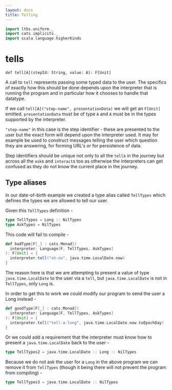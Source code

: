 ```yaml
---
layout: docs
title: Telling
---
```


```scala mdoc:invisible
import ltbs.uniform._
import cats.implicits._
import scala.language.higherKinds
```

# tells

```
def tell[A](stepId: String, value: A): F[Unit]
```

A call to `tell` represents passing some typed data to the user. The
specifics of exactly how this should be done depends upon the
interpreter that is running the program and in particular how it
chooses to handle that datatype. 

If we call `tell[A]("step-name", presentationData)` we will get an
`F[Unit]` emitted. `presentationData` must be of type `A` and `A` must
be in the types supported by the interpreter.

`"step-name"` in this case is the step
identifier - these are presented to the user but the exact form will
depend upon the interpreter used. It may for example be used to
construct messages telling the user which question they are answering,
for forming URL's or for persistence of data.

Step identifiers should be unique not only to all the `tell`s in the
journey but across all the `ask`s and `interact`s too as otherwise the
interpreters can get confused as they do not know the current place in the
journey.

## Type aliases

In our date-of-birth example we created a type alias called `TellTypes`
which defines the types we are allowed to tell our user.

Given this `TellTypes` definition - 

```scala mdoc:silent
type TellTypes = Long :: NilTypes
type AskTypes = NilTypes
```

This code will fail to compile - 

```scala mdoc:fail
def badType[F[_] : cats.Monad](
  interpreter: Language[F, TellTypes, AskTypes]
): F[Unit] = {
  interpreter.tell("oh-no", java.time.LocalDate.now)
}
```

The reason here is that we are attempting to present a value of type
`java.time.LocalDate` to the user via a `tell`, but
`java.time.LocalDate` is not in `TellTypes`, only `Long` is.

In order to get this to work we could modify our program to send the
user a Long instead - 

```scala mdoc:silent
def goodType[F[_] : cats.Monad](
  interpreter: Language[F, TellTypes, AskTypes]
): F[Unit] = {
  interpreter.tell("tell-a-long", java.time.LocalDate.now.toEpochDay)
}
```

Or we could add a requirement that the interpreter must know how to
present a `java.time.LocalDate` back to the user -

```scala mdoc:silent
type TellTypes2 = java.time.LocalDate :: Long :: NilTypes
```

Because we do not ask the user for a `Long` in the above program we
can remove it from `TellTypes` (though it being there will not prevent
the program from compiling) - 

```scala mdoc:silent
type TellTypes3 = java.time.LocalDate :: NilTypes
```
